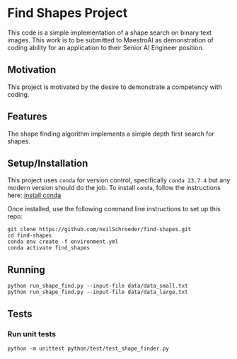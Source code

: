 # Find Shapes Project

This code is a simple implementation of a shape search on binary text images.
This work is to be submitted to MaestroAI as demonstration of coding ability
for an application to their Senior AI Engineer position.

## Motivation

This project is motivated by the desire to demonstrate a competency with 
coding.

## Features

The shape finding algorithm implements a simple depth first search for shapes.

## Setup/Installation

This project uses `conda` for version control, specifically `conda 23.7.4` but
any modern version should do the job. To install `conda`, follow the
instructions here: [install conda](https://conda.io/projects/conda/en/latest/user-guide/install/index.html)

Once installed, use the following command line instructions to set up this
repo:

```
git clone https://github.com/neilSchroeder/find-shapes.git
cd find-shapes
conda env create -f environment.yml
conda activate find_shapes
```

## Running

```
python run_shape_find.py --input-file data/data_small.txt
python run_shape_find.py --input-file data/data_large.txt
```

## Tests

### Run unit tests
`python -m unittest python/test/test_shape_finder.py`